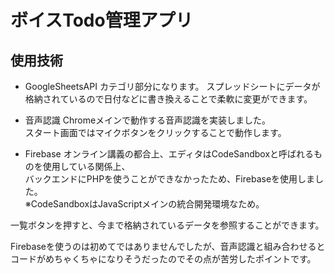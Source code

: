# ボイスTodo管理アプリ

## 使用技術
- GoogleSheetsAPI  カテゴリ部分になります。
 スプレッドシートにデータが格納されているので日付などに書き換えることで柔軟に変更ができます。  
 
- 音声認識
Chromeメインで動作する音声認識を実装しました。   
スタート画面ではマイクボタンをクリックすることで動作します。   

- Firebase
オンライン講義の都合上、エディタはCodeSandboxと呼ばれるものを使用している関係上、  
バックエンドにPHPを使うことができなかったため、Firebaseを使用しました。  
※CodeSandboxはJavaScriptメインの統合開発環境なため。  

一覧ボタンを押すと、今まで格納されているデータを参照することができます。  

Firebaseを使うのは初めてではありませんでしたが、音声認識と組み合わせると   
コードがめちゃくちゃになりそうだったのでその点が苦労したポイントです。   
